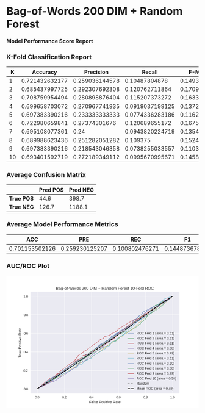 # Bag-of-Words 200 DIM + Random Forest
**Model Performance Score Report**

### K-Fold Classification Report
| K | Accuracy | Precision | Recall | F-Measure | AUC | Kappa |
| --- | --- | --- | --- | --- | --- | --- |
| 1 | 0.721432632177 | 0.259036144578 | 0.10487804878 | 0.149305555556 | 0.506849698964 | 0.0172781005719 |
| 2 | 0.685437997725 | 0.292307692308 | 0.120762711864 | 0.170914542729 | 0.506726612542 | 0.0165219027502 |
| 3 | 0.708759954494 | 0.280898876404 | 0.115207373272 | 0.16339869281 | 0.509265318056 | 0.0231128553319 |
| 4 | 0.699658703072 | 0.270967741935 | 0.0919037199125 | 0.137254901961 | 0.50252372775 | 0.00642456964375 |
| 5 | 0.697383390216 | 0.233333333333 | 0.0774336283186 | 0.116279069767 | 0.494689249075 | -0.0135903138127 |
| 6 | 0.722980659841 | 0.27374301676 | 0.120689655172 | 0.167521367521 | 0.512267904509 | 0.0305022636629 |
| 7 | 0.695108077361 | 0.24 | 0.0943820224719 | 0.135483870968 | 0.496543638806 | -0.00864687811092 |
| 8 | 0.689988623436 | 0.251282051282 | 0.109375 | 0.152410575428 | 0.49896230916 | -0.00254898636983 |
| 9 | 0.697383390216 | 0.218543046358 | 0.0738255033557 | 0.110367892977 | 0.491908937795 | -0.0206986870969 |
| 10 | 0.693401592719 | 0.272189349112 | 0.0995670995671 | 0.145800316957 | 0.50232984608 | 0.00585432181144 |

### Average Confusion Matrix
| | Pred POS | Pred NEG |
| --- | --- | --- |
| **True POS** | 44.6 | 398.7 |
| **True NEG** | 126.7 | 1188.1 |

### Average Model Performance Metrics
| ACC | PRE | REC | F1 | AUC | KAPP |
| --- | --- | --- | --- | --- | --- |
| 0.701153502126 | 0.259230125207 | 0.100802476271 | 0.144873678667 | 0.502206724274 | 0.00542091483819 |

### AUC/ROC Plot
![ROC Plot](bag-of-words_200_dim_+_random_forest_auc-plot.png)
